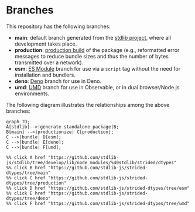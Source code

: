 <!--

@license Apache-2.0

Copyright (c) 2022 The Stdlib Authors.

Licensed under the Apache License, Version 2.0 (the "License");
you may not use this file except in compliance with the License.
You may obtain a copy of the License at

    http://www.apache.org/licenses/LICENSE-2.0

Unless required by applicable law or agreed to in writing, software
distributed under the License is distributed on an "AS IS" BASIS,
WITHOUT WARRANTIES OR CONDITIONS OF ANY KIND, either express or implied.
See the License for the specific language governing permissions and
limitations under the License.

-->

# Branches

This repository has the following branches:

-   **main**: default branch generated from the [stdlib project][stdlib-url], where all development takes place.
-   **production**: [production build][production-url] of the package (e.g., reformatted error messages to reduce bundle sizes and thus the number of bytes transmitted over a network).
-   **esm**: [ES Module][esm-url] branch for use via a `script` tag without the need for installation and bundlers.
-   **deno**: [Deno][deno-url] branch for use in Deno.
-   **umd**: [UMD][umd-url] branch for use in Observable, or in dual browser/Node.js environments.

The following diagram illustrates the relationships among the above branches:

```mermaid
graph TD;
A[stdlib]-->|generate standalone package|B;
B[main] -->|productionize| C[production];
C -->|bundle| D[esm];
C -->|bundle| E[deno];
C -->|bundle| F[umd];

%% click A href "https://github.com/stdlib-js/stdlib/tree/develop/lib/node_modules/%40stdlib/strided/dtypes"
%% click B href "https://github.com/stdlib-js/strided-dtypes/tree/main"
%% click C href "https://github.com/stdlib-js/strided-dtypes/tree/production"
%% click D href "https://github.com/stdlib-js/strided-dtypes/tree/esm"
%% click E href "https://github.com/stdlib-js/strided-dtypes/tree/deno"
%% click F href "https://github.com/stdlib-js/strided-dtypes/tree/umd"
```

[stdlib-url]: https://github.com/stdlib-js/stdlib/tree/develop/lib/node_modules/%40stdlib/strided/dtypes
[production-url]: https://github.com/stdlib-js/strided-dtypes/tree/production
[deno-url]: https://github.com/stdlib-js/strided-dtypes/tree/deno
[umd-url]: https://github.com/stdlib-js/strided-dtypes/tree/umd
[esm-url]: https://github.com/stdlib-js/strided-dtypes/tree/esm